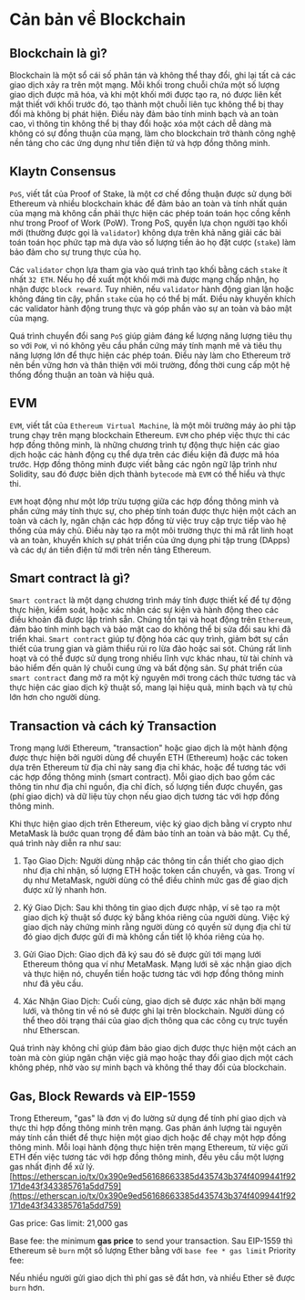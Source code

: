 # Cản bản về Blockchain

## Blockchain là gì?
Blockchain là một sổ cái số phân tán và không thể thay đổi, ghi lại tất cả các giao dịch xảy ra trên một mạng. Mỗi khối trong chuỗi chứa một số lượng giao dịch được mã hóa, và khi một khối mới được tạo ra, nó được liên kết mật thiết với khối trước đó, tạo thành một chuỗi liên tục không thể bị thay đổi mà không bị phát hiện. Điều này đảm bảo tính minh bạch và an toàn cao, vì thông tin không thể bị thay đổi hoặc xóa một cách dễ dàng mà không có sự đồng thuận của mạng, làm cho blockchain trở thành công nghệ nền tảng cho các ứng dụng như tiền điện tử và hợp đồng thông minh.

## Klaytn Consensus
`PoS`, viết tắt của Proof of Stake, là một cơ chế đồng thuận được sử dụng bởi Ethereum và nhiều blockchain khác để đảm bảo an toàn và tính nhất quán của mạng mà không cần phải thực hiện các phép toán toán học cồng kềnh như trong Proof of Work (PoW). Trong PoS, quyền lựa chọn người tạo khối mới (thường được gọi là `validator`) không dựa trên khả năng giải các bài toán toán học phức tạp mà dựa vào số lượng tiền ảo họ đặt cược (`stake`) làm bảo đảm cho sự trung thực của họ.

Các `validator` chọn lựa tham gia vào quá trình tạo khối bằng cách `stake` ít nhất `32 ETH`. Nếu họ đề xuất một khối mới mà được mạng chấp nhận, họ nhận được `block reward`. Tuy nhiên, nếu `validator` hành động gian lận hoặc không đáng tin cậy, phần `stake` của họ có thể bị mất. Điều này khuyến khích các validator hành động trung thực và góp phần vào sự an toàn và bảo mật của mạng.

Quá trình chuyển đổi sang `PoS` giúp giảm đáng kể lượng năng lượng tiêu thụ so với `PoW`, vì nó không yêu cầu phần cứng máy tính mạnh mẽ và tiêu thụ năng lượng lớn để thực hiện các phép toán. Điều này làm cho Ethereum trở nên bền vững hơn và thân thiện với môi trường, đồng thời cung cấp một hệ thống đồng thuận an toàn và hiệu quả.

## EVM
`EVM`, viết tắt của `Ethereum Virtual Machine`, là một môi trường máy ảo phi tập trung chạy trên mạng blockchain Ethereum. `EVM` cho phép việc thực thi các hợp đồng thông minh, là những chương trình tự động thực hiện các giao dịch hoặc các hành động cụ thể dựa trên các điều kiện đã được mã hóa trước. Hợp đồng thông minh được viết bằng các ngôn ngữ lập trình như Solidity, sau đó được biên dịch thành `bytecode` mà `EVM` có thể hiểu và thực thi.

`EVM` hoạt động như một lớp trừu tượng giữa các hợp đồng thông minh và phần cứng máy tính thực sự, cho phép tính toán được thực hiện một cách an toàn và cách ly, ngăn chặn các hợp đồng từ việc truy cập trực tiếp vào hệ thống của máy chủ. Điều này tạo ra một môi trường thực thi mã rất linh hoạt và an toàn, khuyến khích sự phát triển của ứng dụng phi tập trung (DApps) và các dự án tiền điện tử mới trên nền tảng Ethereum.

## Smart contract là gì?
`Smart contract` là một dạng chương trình máy tính được thiết kế để tự động thực hiện, kiểm soát, hoặc xác nhận các sự kiện và hành động theo các điều khoản đã được lập trình sẵn. Chúng tồn tại và hoạt động trên `Ethereum`, đảm bảo tính minh bạch và bảo mật cao do không thể bị sửa đổi sau khi đã triển khai. `Smart contract` giúp tự động hóa các quy trình, giảm bớt sự cần thiết của trung gian và giảm thiểu rủi ro lừa đảo hoặc sai sót. Chúng rất linh hoạt và có thể được sử dụng trong nhiều lĩnh vực khác nhau, từ tài chính và bảo hiểm đến quản lý chuỗi cung ứng và bất động sản. Sự phát triển của `smart contract` đang mở ra một kỷ nguyên mới trong cách thức tương tác và thực hiện các giao dịch kỹ thuật số, mang lại hiệu quả, minh bạch và tự chủ lớn hơn cho người dùng.

## Transaction và cách ký Transaction
Trong mạng lưới Ethereum, "transaction" hoặc giao dịch là một hành động được thực hiện bởi người dùng để chuyển ETH (Ethereum) hoặc các token dựa trên Ethereum từ địa chỉ này sang địa chỉ khác, hoặc để tương tác với các hợp đồng thông minh (smart contract). Mỗi giao dịch bao gồm các thông tin như địa chỉ nguồn, địa chỉ đích, số lượng tiền được chuyển, gas (phí giao dịch) và dữ liệu tùy chọn nếu giao dịch tương tác với hợp đồng thông minh.

Khi thực hiện giao dịch trên Ethereum, việc ký giao dịch bằng ví crypto như MetaMask là bước quan trọng để đảm bảo tính an toàn và bảo mật. Cụ thể, quá trình này diễn ra như sau:

1. Tạo Giao Dịch: Người dùng nhập các thông tin cần thiết cho giao dịch như địa chỉ nhận, số lượng ETH hoặc token cần chuyển, và gas. Trong ví dụ như MetaMask, người dùng có thể điều chỉnh mức gas để giao dịch được xử lý nhanh hơn.

2. Ký Giao Dịch: Sau khi thông tin giao dịch được nhập, ví sẽ tạo ra một giao dịch kỹ thuật số được ký bằng khóa riêng của người dùng. Việc ký giao dịch này chứng minh rằng người dùng có quyền sử dụng địa chỉ từ đó giao dịch được gửi đi mà không cần tiết lộ khóa riêng của họ.

3. Gửi Giao Dịch: Giao dịch đã ký sau đó sẽ được gửi tới mạng lưới Ethereum thông qua ví như MetaMask. Mạng lưới sẽ xác nhận giao dịch và thực hiện nó, chuyển tiền hoặc tương tác với hợp đồng thông minh như đã yêu cầu.

4. Xác Nhận Giao Dịch: Cuối cùng, giao dịch sẽ được xác nhận bởi mạng lưới, và thông tin về nó sẽ được ghi lại trên blockchain. Người dùng có thể theo dõi trạng thái của giao dịch thông qua các công cụ trực tuyến như Etherscan.

Quá trình này không chỉ giúp đảm bảo giao dịch được thực hiện một cách an toàn mà còn giúp ngăn chặn việc giả mạo hoặc thay đổi giao dịch một cách không phép, nhờ vào sự minh bạch và không thể thay đổi của blockchain.

## Gas, Block Rewards và EIP-1559
Trong Ethereum, "gas" là đơn vị đo lường sử dụng để tính phí giao dịch và thực thi hợp đồng thông minh trên mạng. Gas phản ánh lượng tài nguyên máy tính cần thiết để thực hiện một giao dịch hoặc để chạy một hợp đồng thông minh. Mỗi loại hành động thực hiện trên mạng Ethereum, từ việc gửi ETH đến việc tương tác với hợp đồng thông minh, đều yêu cầu một lượng gas nhất định để xử lý.
[https://etherscan.io/tx/0x390e9ed56168663385d435743b374f4099441f92171de43f343385761a5dd759](https://etherscan.io/tx/0x390e9ed56168663385d435743b374f4099441f92171de43f343385761a5dd759)

Gas price: 
Gas limit: 21,000 gas

Base fee: the minimum **gas price** to send your transaction. Sau EIP-1559 thì Ethereum sẽ `burn` một số lượng Ether bằng với `base fee * gas limit`
Priority fee: 

Nếu nhiều người gửi giao dịch thì phí gas sẽ đắt hơn, và nhiều Ether sẽ được `burn` hơn.